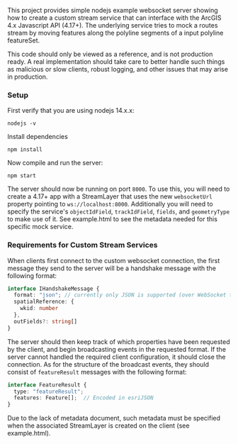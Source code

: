 This project provides simple nodejs example websocket server showing how to create a custom stream service that can interface with the ArcGIS 4.x Javascript API (4.17+). The underlying service tries to mock a routes stream by moving features along the polyline segments of a input polyline featureSet.

This code should only be viewed as a reference, and is not production ready. A real implementation should take care to better handle such things as malicious or slow clients, robust logging, and other issues that may arise in production. 

### Setup 
First verify that you are using nodejs 14.x.x: 
```
nodejs -v
```

Install dependencies 
```
npm install
```

Now compile and run the server: 
```
npm start 
```

The server should now be running on port `8000`. To use this, you will need to create a 4.17+ app with a StreamLayer that uses the new `websocketUrl` property pointing to `ws://localhost:8000`. Additionally you will need to specify the service's `objectIdField`, `trackIdField`, `fields`, and `geometryType` to make use of it. See example.html to see the metadata needed for this specific mock service. 


### Requirements for Custom Stream Services
When clients first connect to the custom websocket connection, the first message they send to the server will be a  handshake message with the following format: 

```ts
interface IHandshakeMessage {
  format: "json"; // currently only JSON is supported (over WebSocket text frames only)
  spatialReference: {
    wkid: number
  },
  outFields?: string[]
}
```

The server should then keep track of which properties have been requested by the client, and begin broadcasting events in the requested format. If the server cannot handled the required client configuration, it should close the connection. As for the structure of the broadcast events, they should consist of `featureResult` messages with the following format: 

```ts
interface FeatureResult {
  type: "featureResult";
  features: Feature[];  // Encoded in esriJSON
}
```

Due to the lack of metadata document, such metadata must be specified when the associated StreamLayer is created on the client (see example.html). 
